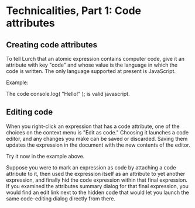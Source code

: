 
# Technicalities, Part 1: Code attributes

## Creating code attributes

To tell Lurch that an atomic expression contains computer code, give it an
attribute with key "code" and whose value is the language in which the code
is written.  The only language supported at present is JavaScript.

Example:

<div class='lurch-embed'><shorthand>
<p>The code <e n='1'>console.log( "Hello!" );</e>
is valid <e at='code' to='1'>javascript</e>.</p>
</shorthand></div>

## Editing code

When you right-click an expression that has a code attribute, one of the
choices on the context menu is "Edit as code."  Choosing it launches a code
editor, and any changes you make can be saved or discarded.  Saving them
updates the expression in the document with the new contents of the editor.

Try it now in the example above.

Suppose you were to mark an expression as code by attaching a code attribute
to it, then used the expression itself as an attribute to yet another
expression, and finally hid the code expression within that final
expression.  If you examined the attributes summary dialog for that final
expression, you would find an edit link next to the hidden code that would
let you launch the same code-editing dialog directly from there.
